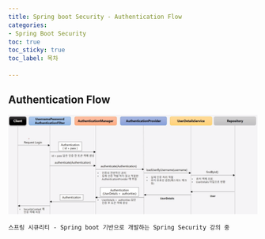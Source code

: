```yaml
---
title: Spring boot Security - Authentication Flow
categories:
- Spring Boot Security
toc: true
toc_sticky: true
toc_label: 목차

---
```


## Authentication Flow

![image-20210531224017165](../../assets/images/2021-05-31-AuthenticationFlow/image-20210531224017165.png)



```
스프링 시큐리티 - Spring boot 기반으로 개발하는 Spring Security 강의 중
```